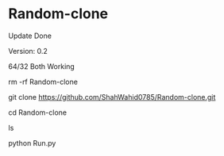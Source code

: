 # Random-clone

Update Done

Version: 0.2

64/32 Both Working

rm -rf Random-clone

git clone https://github.com/ShahWahid0785/Random-clone.git

cd Random-clone

ls

python Run.py
